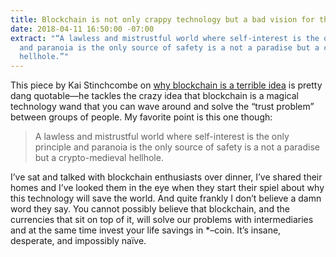 ```yaml
---
title: Blockchain is not only crappy technology but a bad vision for the future
date: 2018-04-11 16:50:00 -07:00
extract: "“A lawless and mistrustful world where self-interest is the only principle
  and paranoia is the only source of safety is a not a paradise but a crypto-medieval
  hellhole.”"
---
```


This piece by Kai Stinchcombe on [why blockchain is a terrible idea](https://medium.com/@kaistinchcombe/decentralized-and-trustless-crypto-paradise-is-actually-a-medieval-hellhole-c1ca122efdec) is pretty dang quotable—he tackles the crazy idea that blockchain is a magical technology wand that you can wave around and solve the “trust problem” between groups of people. My favorite point is this one though:

> A lawless and mistrustful world where self-interest is the only principle and paranoia is the only source of safety is a not a paradise but a crypto-medieval hellhole.

I’ve sat and talked with blockchain enthusiasts over dinner, I’ve shared their homes and I’ve looked them in the eye when they start their spiel about why this technology will save the world. And quite frankly I don’t believe a damn word they say. You cannot possibly believe that blockchain, and the currencies that sit on top of it, will solve our problems with intermediaries and at the same time invest your life savings in *–coin. It’s insane, desperate, and impossibly naïve.










 

